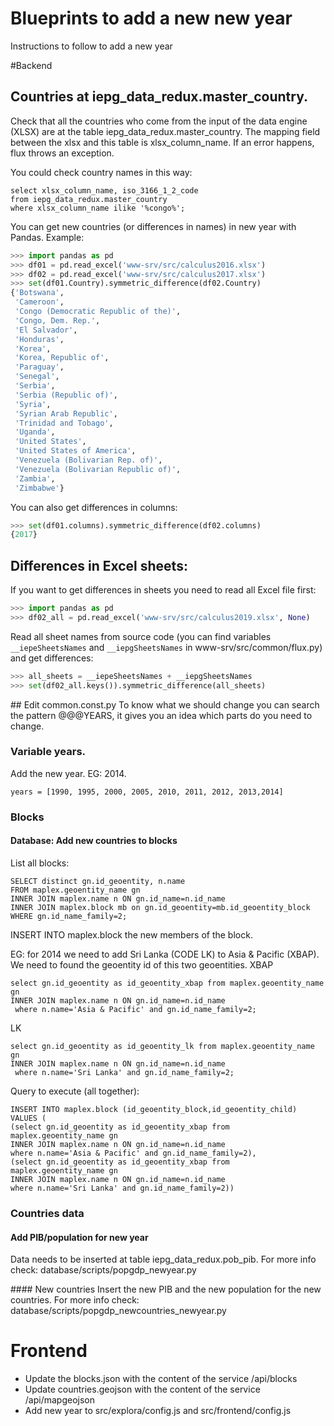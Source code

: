 # Blueprints to add a new new year

Instructions to follow to add a new year

#Backend

## Countries at iepg_data_redux.master_country.
Check that all the countries who come from the input of the data engine (XLSX) are at the table iepg_data_redux.master_country. The mapping field between the xlsx and this table is xlsx_column_name. If an error happens, flux throws an exception.

You could check country names in this way:

```
select xlsx_column_name, iso_3166_1_2_code
from iepg_data_redux.master_country
where xlsx_column_name ilike '%congo%';
```      

You can get new countries (or differences in names) in new year with Pandas. Example:

```Python
>>> import pandas as pd
>>> df01 = pd.read_excel('www-srv/src/calculus2016.xlsx')
>>> df02 = pd.read_excel('www-srv/src/calculus2017.xlsx')
>>> set(df01.Country).symmetric_difference(df02.Country)
{'Botswana',
 'Cameroon',
 'Congo (Democratic Republic of the)',
 'Congo, Dem. Rep.',
 'El Salvador',
 'Honduras',
 'Korea',
 'Korea, Republic of',
 'Paraguay',
 'Senegal',
 'Serbia',
 'Serbia (Republic of)',
 'Syria',
 'Syrian Arab Republic',
 'Trinidad and Tobago',
 'Uganda',
 'United States',
 'United States of America',
 'Venezuela (Bolivarian Rep. of)',
 'Venezuela (Bolivarian Republic of)',
 'Zambia',
 'Zimbabwe'}
```

You can also get differences in columns:

```Python
>>> set(df01.columns).symmetric_difference(df02.columns)
{2017}
```
## Differences in Excel sheets:

If you want to get differences in sheets you need to read all Excel file first:
```Python
>>> import pandas as pd
>>> df02_all = pd.read_excel('www-srv/src/calculus2019.xlsx', None)
```

Read all sheet names from source code (you can find variables `__iepeSheetsNames` and `__iepgSheetsNames` in www-srv/src/common/flux.py) and get differences:
```Python
>>> all_sheets = __iepeSheetsNames + __iepgSheetsNames
>>> set(df02_all.keys()).symmetric_difference(all_sheets)
```


## Edit common.const.py
To know what we should change you can search the pattern @@@YEARS, it gives you an idea which parts do you need to change.

### Variable years.
Add the new year. EG: 2014.
```
years = [1990, 1995, 2000, 2005, 2010, 2011, 2012, 2013,2014]
```

### Blocks

#### Database: Add new countries to blocks

List all blocks:
```
SELECT distinct gn.id_geoentity, n.name
FROM maplex.geoentity_name gn
INNER JOIN maplex.name n ON gn.id_name=n.id_name
INNER JOIN maplex.block mb on gn.id_geoentity=mb.id_geoentity_block
WHERE gn.id_name_family=2;
```

INSERT INTO maplex.block the new members of the block.

EG: for 2014 we need to add Sri Lanka (CODE LK) to Asia & Pacific (XBAP). We need to found the geoentity id of this two geoentities.
XBAP
```
select gn.id_geoentity as id_geoentity_xbap from maplex.geoentity_name gn
INNER JOIN maplex.name n ON gn.id_name=n.id_name
 where n.name='Asia & Pacific' and gn.id_name_family=2;
 ```
 LK
```
select gn.id_geoentity as id_geoentity_lk from maplex.geoentity_name gn
INNER JOIN maplex.name n ON gn.id_name=n.id_name
 where n.name='Sri Lanka' and gn.id_name_family=2;
 ```

 Query to execute (all together):
 ```
 INSERT INTO maplex.block (id_geoentity_block,id_geoentity_child) VALUES (
 (select gn.id_geoentity as id_geoentity_xbap from maplex.geoentity_name gn
INNER JOIN maplex.name n ON gn.id_name=n.id_name
 where n.name='Asia & Pacific' and gn.id_name_family=2),
 (select gn.id_geoentity as id_geoentity_xbap from maplex.geoentity_name gn
INNER JOIN maplex.name n ON gn.id_name=n.id_name
 where n.name='Sri Lanka' and gn.id_name_family=2))
```

### Countries data

#### Add PIB/population for new year
Data needs to be inserted at table iepg_data_redux.pob_pib. For more info check: database/scripts/popgdp_newyear.py

#### New countries
Insert the new PIB and the new population for the new countries. For more info check: database/scripts/popgdp_newcountries_newyear.py

# Frontend

- Update the blocks.json with the content of the service /api/blocks
- Update countries.geojson with the content of the service /api/mapgeojson
- Add new year to src/explora/config.js and src/frontend/config.js
